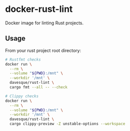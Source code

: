 # docker-rust-lint

Docker image for linting Rust projects.

## Usage

From your rust project root directory:

```bash
# Rustfmt checks
docker run \
  --rm \
  --volume "${PWD}:/mnt" \
  --workdir '/mnt' \
  davesque/rust-lint \
  cargo fmt --all -- --check

# Clippy checks
docker run \
  --rm \
  --volume "${PWD}:/mnt" \
  --workdir '/mnt' \
  davesque/rust-lint \
  cargo clippy-preview -Z unstable-options --workspace
```
